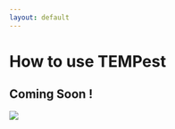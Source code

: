 ```yaml
---
layout: default
---
```


# [](#header-3)How to use TEMPest

## Coming Soon !
<img class="working-img" src="https://upload.wikimedia.org/wikipedia/commons/6/68/Man_Lifting_Dumbbells_GIF_Animation_Loop.gif" width="auto" height="auto">
<!-- <img class="working-img" src="https://upload.wikimedia.org/wikipedia/commons/4/4b/Man_Thinking_GIF_Animation_Loop.gif" width="auto" height="auto"> -->
<!-- <img class="working-img" src="https://upload.wikimedia.org/wikipedia/commons/7/71/Corporate_Woman_Working_at_her_Desk_GIF_Animation_Loop.gif" width="auto" height="auto"> -->

